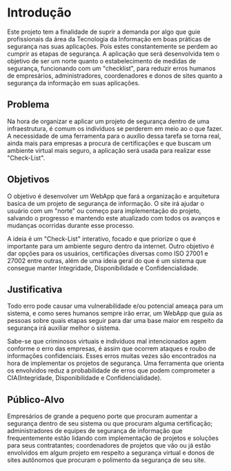 # Introdução

Este projeto tem a finalidade de suprir a demanda por algo que guie profissionais da área da Tecnologia da Informação em boas práticas de segurança nas suas aplicações. Pois estes constantemente se perdem ao cumprir as etapas de segurança. A aplicação que será desenvolvida tem o objetivo de ser um norte quanto o estabelecimento de medidas de segurança, funcionando com um "checklist", para reduzir erros humanos de empresários, administradores, coordenadores e donos de sites quanto a segurança da informação em suas aplicações.

## Problema
Na hora de organizar e aplicar um projeto de segurança dentro de uma infraestrutura, é comum os indivíduos se perderem em meio ao o que fazer. A necessidade de uma ferramenta para o auxílio dessa tarefa se torna real, ainda mais para empresas a procura de certificações e que buscam um ambiente virtual mais seguro, a aplicação será usada para realizar esse "Check-List".

## Objetivos

O objetivo é desenvolver um WebApp que fará a organização e arquitetura basíca de um projeto de segurança de informação. O site irá ajudar o usuário com um "norte" ou começo para implementação do projeto, salvando o progresso e mantendo este atualizado com todos os avanços e mudanças ocorridas durante esse processo.

A ideia é um "Check-List" interativo, focado e que priorize o que é importante para um ambiente seguro dentro da internet.
Outro objetivo é dar opções para os usuários, certificações diversas como ISO 27001 e 27002 entre outras, além de uma ideia geral do que é um sistema que consegue manter Integridade, Disponibilidade e Confidencialidade.
 
## Justificativa

Todo erro pode causar uma vulnerabilidade e/ou potencial ameaça para um sistema, e como seres humanos sempre irão errar, um WebApp que guia as pessoas sobre quais etapas seguir para dar uma base maior em respeito da segurança irá auxiliar melhor o sistema.

Sabe-se que criminosos virtuais e indivíduos mal intencionados agem conforme o erro das empresas, é assim que ocorrem ataques e roubo de informações confidenciais. Esses erros muitas vezes são encontrados na hora de implementar os projetos de segurança. Uma ferramenta que orienta os envolvidos reduz a probabilidade de erros que podem comprometer a CIA(Integridade, Disponibilidade e Confidencialidade).

## Público-Alvo

Empresários de grande a pequeno porte que procuram aumentar a segurança dentro de seu sistema ou que procuram alguma certificação; administradores de equipes de segurança de informação que frequentemente estão lidando com implementação de projetos e soluções para seus contratantes; coordenadores de projetos que vão ou já estão envolvidos em algum projeto em respeito a segurança virtual e donos de sites autônomos que procuram o polimento da segurança de seu site.
